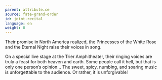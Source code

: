 ```yaml
---
parent: attribute.ce
source: fate-grand-order
id: joint-recital
language: en
weight: 0
---
```


Their promise in North America realized, the Princesses of the White Rose and the Eternal Night raise their voices in song.

On a special live stage at the Trier Amphitheater, their ringing voices are truly a feast for both heaven and earth. Some people call it hell, but that is only one person’s opinion…
The sweet, spicy, numbing, and soaring music is unforgettable to the audience. Or rather, it is unforgivable!
